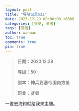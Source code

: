```yaml
---
layout: post
title: "导随记录532"
date: 2023-12-29 00:00:00 +0800
categories: [导随, 贤者]
tags: [导随]
author: wanwan
toc: true
comments: true
pin: true
---
```

> 日期：2023.12.29
>
> 等级：50
>
> 副本：神兵要塞帝国南方堡
>
> 职业：贤者

一要去海钓就给我来主随。
